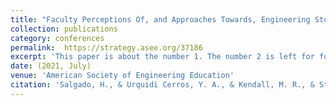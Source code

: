 ```yaml
---
title: "Faculty Perceptions Of, and Approaches Towards, Engineering Student Motivation at Hispanic-serving Institution"
collection: publications
category: conferences
permalink:  https://strategy.asee.org/37186
excerpt: 'This paper is about the number 1. The number 2 is left for future work.'
date: (2021, July)
venue: 'American Society of Engineering Education'
citation: 'Salgado, H., & Urquidi Cerros, Y. A., & Kendall, M. R., & Strong, A. C. (2021, July), Faculty Perceptions Of, and Approaches Towards, Engineering Student Motivation at Hispanic-serving Institutions Paper presented at 2021 ASEE Virtual Annual Conference Content Access, Virtual Conference. https://strategy.asee.org/37186'
---
```




